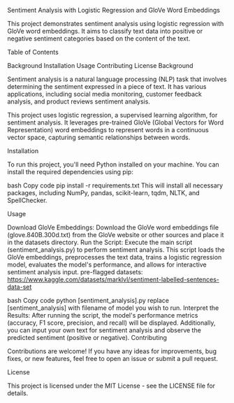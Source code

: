 Sentiment Analysis with Logistic Regression and GloVe Word Embeddings

This project demonstrates sentiment analysis using logistic regression with GloVe word embeddings. It aims to classify text data into positive or negative sentiment categories based on the content of the text.

Table of Contents

Background
Installation
Usage
Contributing
License
Background

Sentiment analysis is a natural language processing (NLP) task that involves determining the sentiment expressed in a piece of text. It has various applications, including social media monitoring, customer feedback analysis, and product reviews sentiment analysis.

This project uses logistic regression, a supervised learning algorithm, for sentiment analysis. It leverages pre-trained GloVe (Global Vectors for Word Representation) word embeddings to represent words in a continuous vector space, capturing semantic relationships between words.

Installation

To run this project, you'll need Python installed on your machine. You can install the required dependencies using pip:

bash
Copy code
pip install -r requirements.txt
This will install all necessary packages, including NumPy, pandas, scikit-learn, tqdm, NLTK, and SpellChecker.

Usage

Download GloVe Embeddings: Download the GloVe word embeddings file (glove.840B.300d.txt) from the GloVe website or other sources and place it in the datasets directory.
Run the Script: Execute the main script (sentiment_analysis.py) to perform sentiment analysis. This script loads the GloVe embeddings, preprocesses the text data, trains a logistic regression model, evaluates the model's performance, and allows for interactive sentiment analysis input.
pre-flagged datasets: https://www.kaggle.com/datasets/marklvl/sentiment-labelled-sentences-data-set

bash
Copy code
python [sentiment_analysis].py
replace [sentiment_analysis] with filename of model you wish to run.
Interpret the Results: After running the script, the model's performance metrics (accuracy, F1 score, precision, and recall) will be displayed. Additionally, you can input your own text for sentiment analysis and observe the predicted sentiment (positive or negative).
Contributing

Contributions are welcome! If you have any ideas for improvements, bug fixes, or new features, feel free to open an issue or submit a pull request.

License

This project is licensed under the MIT License - see the LICENSE file for details.

